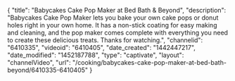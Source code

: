 {
    "title": "Babycakes Cake Pop Maker at Bed Bath & Beyond",
    "description": "Babycakes Cake Pop Maker lets you bake your own cake pops or donut holes right in your own home. It has a non-stick coating for easy making and cleaning, and the pop maker comes complete with everything you need to create these delicious treats. Thanks for watching.",
    "channelid": "6410335",
    "videoid": "6410405",
    "date_created": "1442447217",
    "date_modified": "1452187788",
    "type": "captivate",
    "layout": "channelVideo",
    "url": "\/cooking\/babycakes-cake-pop-maker-at-bed-bath-beyond\/6410335-6410405"
}